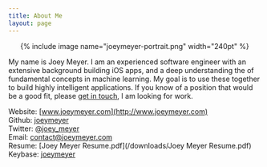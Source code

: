 ```yaml
---
title: About Me
layout: page
---
```


<center>{% include image name="joeymeyer-portrait.png" width="240pt" %}</center>

My name is Joey Meyer. I am an experienced software engineer with an extensive background building iOS apps, and a deep understanding the of fundamental concepts in machine learning. My goal is to use these together to build highly intelligent applications. If you know of a position that would be a good fit, please [get in touch](mailto:contact@joeymeyer.com), I am looking for work.

Website: [www.joeymeyer.com](http://www.joeymeyer.com)  
Github: [joeymeyer](https://github.com/joeymeyer)  
Twitter: [@joey_meyer](https://twitter.com/joeymeyer)  
Email: [contact@joeymeyer.com](mailto:contact@joeymeyer.com)  
Resume: [Joey Meyer Resume.pdf](/downloads/Joey Meyer Resume.pdf)  
Keybase: [joeymeyer](https://keybase.io/joeymeyer)  
